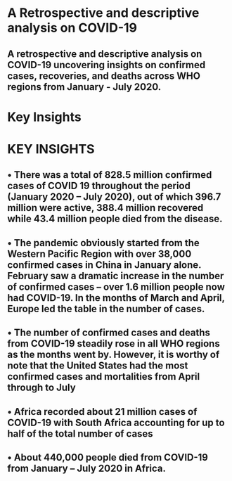 # A Retrospective and descriptive analysis on COVID-19

## A retrospective and descriptive analysis on COVID-19 uncovering insights on confirmed cases, recoveries, and deaths across WHO regions from January - July 2020.

# Key Insights 

# KEY INSIGHTS 
## •	There was a total of 828.5 million confirmed cases of COVID 19 throughout the period (January 2020 – July 2020), out of which 396.7 million were active, 388.4 million recovered while 43.4 million people died from the disease.
## •	The pandemic obviously started from the Western Pacific Region with over 38,000 confirmed cases in China in January alone. February saw a dramatic increase in the number of confirmed cases – over 1.6 million people now had COVID-19. In the months of March and April, Europe led the table in the number of cases.
## •	The number of confirmed cases and deaths from COVID-19 steadily rose in all WHO regions as the months went by. However, it is worthy of note that the United States had the most confirmed cases and mortalities from April through to July 
## •	Africa recorded about 21 million cases of COVID-19 with South Africa accounting for up to half of the total number of cases 
## •	About 440,000 people died from COVID-19 from January – July 2020 in Africa.
